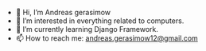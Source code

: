 - 👋 Hi, I’m Andreas gerasimow
- 👀 I’m interested in everything related to computers.
- 🌱 I’m currently learning Django Framework.
- 📫 How to reach me: andreas.gerasimow12@gmail.com

<!---
dev-andreas/dev-andreas is a ✨ special ✨ repository because its `README.md` (this file) appears on your GitHub profile.
You can click the Preview link to take a look at your changes.
--->
